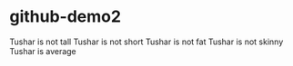# github-demo2
Tushar is not tall 
Tushar is not short
Tushar is not fat
Tushar is not skinny
Tushar is average
